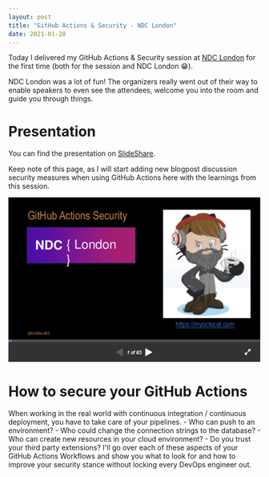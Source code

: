 ```yaml
---
layout: post
title: "GitHub Actions & Security - NDC London"
date: 2021-01-28
---
```


Today I delivered my GitHub Actions & Security session at [NDC London](https://ndc-london.com/agenda/how-to-secure-your-github-actions-0vd4/0gnrspzjdmb) for the first time (both for the session and NDC London 😁). 

NDC London was a lot of fun! The organizers really went out of their way to enable speakers to even see the attendees, welcome you into the room and guide you through things.

# Presentation
You can find the presentation on [SlideShare](https://www.slideshare.net/RobBos10/github-actions-security).

Keep note of this page, as I will start adding new blogpost discussion security measures when using GitHub Actions here with the learnings from this session.

![SlideShare image of the presentation](/images/20210128/20210128_01_SlideShare.png)

# How to secure your GitHub Actions

When working in the real world with continuous integration / continuous deployment, you have to take care of your pipelines. - Who can push to an environment? - Who could change the connection strings to the database? - Who can create new resources in your cloud environment? - Do you trust your third party extensions? I'll go over each of these aspects of your GitHub Actions Workflows and show you what to look for and how to improve your security stance without locking every DevOps engineer out.